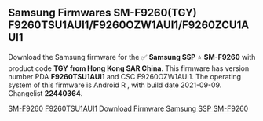<h2>Samsung Firmwares SM-F9260(TGY) F9260TSU1AUI1/F9260OZW1AUI1/F9260ZCU1AUI1</h2>
Download the Samsung firmware for the ✅ <strong>Samsung SSP </strong> ⭐ <strong>SM-F9260</strong> with product code <strong>TGY</strong> <strong> from Hong Kong SAR China</strong>. This firmware has version number PDA <strong>F9260TSU1AUI1</strong> and CSC F9260OZW1AUI1. The operating system of this firmware is Android R , with build date 2021-09-09. Changelist <strong>22440364</strong>.


[SM-F9260](https://samfirm.shop/samsung/model/SM-F9260)
[F9260TSU1AUI1](https://samfirm.shop/samsung/pda/F9260TSU1AUI1)
[Download Firmware Samsung SSP SM-F9260](https://samfirm.shop/samsung/firmware/454528)
